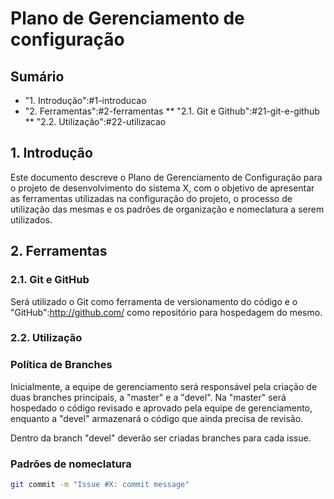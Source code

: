 # Plano de Gerenciamento de configuração

## Sumário
 
* "1. Introdução":#1-introducao
* "2. Ferramentas":#2-ferramentas
** "2.1. Git e Github":#21-git-e-github
** "2.2. Utilização":#22-utilizacao

## 1. Introdução

Este documento descreve o Plano de Gerenciamento de Configuração para o projeto de desenvolvimento do sistema X, 
com o objetivo de apresentar as ferramentas utilizadas na configuração do projeto, o processo de utilização das 
mesmas e os padrões de organização e nomeclatura a serem utilizados.

## 2. Ferramentas

### 2.1. Git e GitHub

Será utilizado o Git como ferramenta de versionamento do código e o "GitHub":http://github.com/ como repositório para hospedagem do mesmo.

### 2.2. Utilização

### Política de Branches

Inicialmente, a equipe de gerenciamento será responsável pela criação de duas branches principais, a "master" e a "devel". Na "master" será hospedado o código revisado e aprovado pela equipe de gerenciamento, enquanto a "devel" armazenará o código que ainda precisa de revisão.

Dentro da branch "devel" deverão ser criadas branches para cada issue.

### Padrões de nomeclatura

```sh
git commit -m "Issue #X: commit message"
